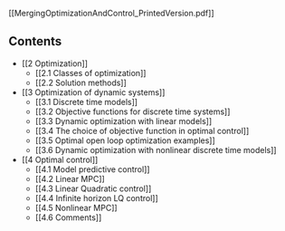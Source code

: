 
[[MergingOptimizationAndControl_PrintedVersion.pdf]]
## Contents
- [[2 Optimization]]
	- [[2.1 Classes of optimization]]
	- [[2.2 Solution methods]]
- [[3 Optimization of dynamic systems]]
	- [[3.1 Discrete time models]]
	- [[3.2 Objective functions for discrete time systems]]
	- [[3.3 Dynamic optimization with linear models]]
	- [[3.4 The choice of objective function in optimal control]]
	- [[3.5 Optimal open loop optimization examples]]
	- [[3.6 Dynamic optimization with nonlinear discrete time models]]
- [[4 Optimal control]]
	- [[4.1 Model predictive control]]
	- [[4.2 Linear MPC]]
	- [[4.3 Linear Quadratic control]]
	- [[4.4 Infinite horizon LQ control]]
	- [[4.5 Nonlinear MPC]]
	- [[4.6 Comments]]
